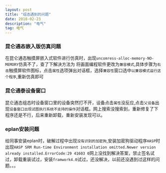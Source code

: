 ```yaml
---
layout: post
title: "组态遇到的问题"
date: 2018-02-23
description: "电气"
tag: 电气 
--- 
```

### 昆仑通态嵌入版仿真问题
在昆仑通态触摸屏嵌入式软件进行仿真时，出现`uncomress-alloc-memory-NO-MEMORY`仿真不了，查了下解决方法为
将画面编程软件更改为`兼容模式`,具体步骤为`右击`触摸屏软件图标，点击`属性`选项弹出对话框，选择`兼容性`窗口选中`以兼容模式运行这个程序`,重新仿真即可
### 昆仑通泰设备窗口
昆仑通态组态时设备窗口里的设备突然打不开，设备点击`属性`没反应,点击`父设备`出现`设备窗口出现试图执行系统不支持的操作`对话框。网上搜索没搜索到，重新修复了下程序还是不行，后来重新卸载，重新安装发现可以。
### eplan安装问题
给同事安装eplan时，破解过程中出现`没有识别的加密狗`,安装加密狗驱动程序`HASP`时出现`HASP SRM Run-time Environment installation omitted.Newer version already installed.ErrorCode:29 41603 0`网上没找到解决答案，禁止签名试过，卸载重装试过，安装`framwork4.0`试过，还没解决，以前还没遇到过这样的问题。。。
